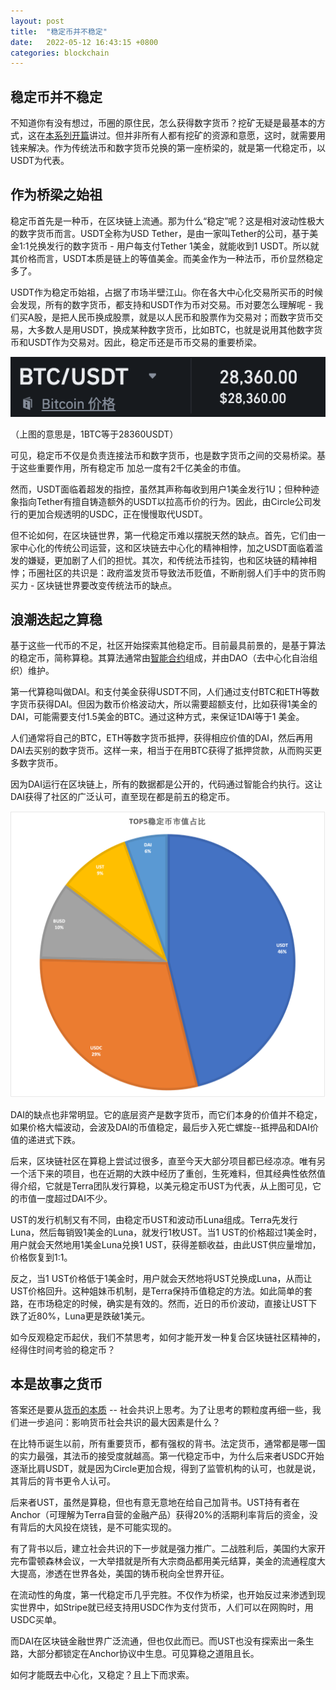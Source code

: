 ```yaml
---
layout: post
title:  "稳定币并不稳定"
date:   2022-05-12 16:43:15 +0800
categories: blockchain
---
```


## 稳定币并不稳定

不知道你有没有想过，币圈的原住民，怎么获得数字货币？挖矿无疑是最基本的方式，这在[本系列开篇](https://mp.weixin.qq.com/s/SMjdzw7CAAL-32VHviCu4A)讲过。但并非所有人都有挖矿的资源和意愿，这时，就需要用钱来解决。作为传统法币和数字货币兑换的第一座桥梁的，就是第一代稳定币，以USDT为代表。

## 作为桥梁之始祖

稳定币首先是一种币，在区块链上流通。那为什么“稳定”呢？这是相对波动性极大的数字货币而言。USDT全称为USD Tether，是由一家叫Tether的公司，基于美金1:1兑换发行的数字货币 - 用户每支付Tether 1美金，就能收到1 USDT。所以就其价格而言，USDT本质是链上的等值美金。而美金作为一种法币，币价显然稳定多了。

USDT作为稳定币始祖，占据了市场半壁江山。你在各大中心化交易所买币的时候会发现，所有的数字货币，都支持和USDT作为币对交易。币对要怎么理解呢 - 我们买A股，是把人民币换成股票，就是以人民币和股票作为交易对；而数字货币交易，大多数人是用USDT，换成某种数字货币，比如BTC，也就是说用其他数字货币和USDT作为交易对。因此，稳定币还是币币交易的重要桥梁。

![币对](/assets/images/币对.png)

（上图的意思是，1BTC等于28360USDT）

可见，稳定币不仅是负责连接法币和数字货币，也是数字货币之间的交易桥梁。基于这些重要作用，所有稳定币 加总一度有2千亿美金的市值。

然而，USDT面临着超发的指控，虽然其声称每收到用户1美金发行1U；但种种迹象指向Tether有擅自铸造额外的USDT以拉高币价的行为。因此，由Circle公司发行的更加合规透明的USDC，正在慢慢取代USDT。

但不论如何，在区块链世界，第一代稳定币难以摆脱天然的缺点。首先，它们由一家中心化的传统公司运营，这和区块链去中心化的精神相悖，加之USDT面临着滥发的嫌疑，更加剧了人们的担忧。其次，和传统法币挂钩，也和区块链的精神相悖；币圈社区的共识是：政府滥发货币导致法币贬值，不断削弱人们手中的货币购买力 - 区块链世界要改变传统法币的缺点。

## 浪潮迭起之算稳

基于这些一代币的不足，社区开始探索其他稳定币。目前最具前景的，是基于算法的稳定币，简称算稳。其算法通常由[智能合约](https://mp.weixin.qq.com/s/G3ZKqexG4KFHYwygiBNptw)组成，并由DAO（去中心化自治组织）维护。

第一代算稳叫做DAI。和支付美金获得USDT不同，人们通过支付BTC和ETH等数字货币获得DAI。但因为数币价格波动大，所以需要超额支付，比如获得1美金的DAI，可能需要支付1.5美金的BTC。通过这种方式，来保证1DAI等于1 美金。

人们通常将自己的BTC，ETH等数字货币抵押，获得相应价值的DAI，然后再用DAI去买别的数字货币。这样一来，相当于在用BTC获得了抵押贷款，从而购买更多数字货币。

因为DAI运行在区块链上，所有的数据都是公开的，代码通过智能合约执行。这让DAI获得了社区的广泛认可，直至现在都是前五的稳定币。

![币对](/assets/images/TOP5稳定币市值占比_0331.png)

DAI的缺点也非常明显。它的底层资产是数字货币，而它们本身的价值并不稳定，如果价格大幅波动，会波及DAI的币值稳定，最后步入死亡螺旋--抵押品和DAI价值的递进式下跌。

后来，区块链社区在算稳上尝试过很多，直至今天大部分项目都已经凉凉。唯有另一个活下来的项目，也在近期的大跌中经历了重创，生死难料，但其经典性依然值得介绍，它就是Terra团队发行算稳，以美元稳定币UST为代表，从上图可见，它的市值一度超过DAI不少。

UST的发行机制又有不同，由稳定币UST和波动币Luna组成。Terra先发行Luna，然后每销毁1美金的Luna，就发行1枚UST。当1 UST的价格超过1美金时，用户就会天然地用1美金Luna兑换1 UST，获得差额收益，由此UST供应量增加，价格恢复到1:1。

反之，当1 UST价格低于1美金时，用户就会天然地将UST兑换成Luna，从而让UST价格回升。这种姐妹币机制，是Terra保持币值稳定的方法。如此简单的套路，在市场稳定的时候，确实是有效的。然而，近日的币价波动，直接让UST下跌了近80%，Luna更是跌破1美元。

如今反观稳定币起伏，我们不禁思考，如何才能开发一种复合区块链社区精神的，经得住时间考验的稳定币？

## 本是故事之货币

答案还是要从[货币的本质](https://mp.weixin.qq.com/s/tZD2F93bvvQFdLKEki3Pug) -- 社会共识上思考。为了让思考的颗粒度再细一些，我们进一步追问：影响货币社会共识的最大因素是什么？

在比特币诞生以前，所有重要货币，都有强权的背书。法定货币，通常都是哪一国的实力最强，其法币的接受度就越高。第一代稳定币中，为什么后来者USDC开始逐渐比肩USDT，就是因为Circle更加合规，得到了监管机构的认可，也就是说，其背后的背书更令人认可。

后来者UST，虽然是算稳，但也有意无意地在给自己加背书。UST持有者在Anchor（可理解为Terra自营的金融产品）获得20%的活期利率背后的资金，没有背后的大风投在烧钱，是不可能实现的。

有了背书以后，建立社会共识的下一步就是强力推广。二战胜利后，美国约大家开完布雷顿森林会议，一大举措就是所有大宗商品都用美元结算，美金的流通程度大大提高，渗透在世界各处，美国的铸币税向全世界开征。

在流动性的角度，第一代稳定币几乎完胜。不仅作为桥梁，也开始反过来渗透到现实世界中，如Stripe就已经支持用USDC作为支付货币，人们可以在网购时，用USDC买单。

而DAI在区块链金融世界广泛流通，但也仅此而已。而UST也没有探索出一条生路，大部分都锁定在Anchor协议中生息。可见算稳之道阻且长。

如何才能既去中心化，又稳定？且上下而求索。
